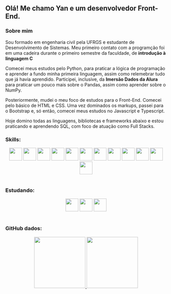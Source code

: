 ## Olá! Me chamo Yan e um desenvolvedor Front-End.

### Sobre mim

Sou formado em engenharia civil pela UFRGS e estudante de Desenvolvimento de Sistemas. Meu primeiro contato com a programção foi em uma cadeira durante o primeiro semestre da faculdade, de <strong>introdução à linguagem C</strong>

Comecei meus estudos pelo Python, para praticar a lógica de programação e aprender a fundo minha primeira linguagem, assim como relemebrar tudo que já havia aprendido. Participei, inclusive, da <strong>Imersão Dados da Alura</strong> para praticar um pouco mais sobre o Pandas, assim como aprender sobre o NumPy.

Posteriormente, mudei o meu foco de estudos para o Front-End. Comecei pelo básico de HTML e CSS. Uma vez dominados os markups, passei para o Bootstrap e, só então, comecei meus estudos no Javascript e Typescript. 

Hoje domino todas as linguagens, bibliotecas e frameworks abaixo e estou praticando e aprendendo SQL, com foco de atuação como Full Stacks.



### Skills:
<div align="center">
  <img height="40em" src="https://cdn.jsdelivr.net/gh/devicons/devicon/icons/react/react-original.svg" />
  <img height="40em" margin="10em" src="https://cdn.jsdelivr.net/gh/devicons/devicon/icons/javascript/javascript-original.svg" />
  <img height="40em" src="https://cdn.jsdelivr.net/gh/devicons/devicon/icons/typescript/typescript-plain.svg" />
  <img height="40em" src="https://cdn.jsdelivr.net/gh/devicons/devicon/icons/nodejs/nodejs-original.svg" />
  <img height="40em" src="https://cdn.jsdelivr.net/gh/devicons/devicon/icons/jest/jest-plain.svg" />
  <img height="40em" src="https://cdn.jsdelivr.net/gh/devicons/devicon/icons/bootstrap/bootstrap-original.svg" />
  <img height="40em" src="https://cdn.jsdelivr.net/gh/devicons/devicon/icons/html5/html5-original.svg" />
  <img height="40em" src="https://cdn.jsdelivr.net/gh/devicons/devicon/icons/css3/css3-original.svg" />
  <img height="40em" src="https://cdn.jsdelivr.net/gh/devicons/devicon/icons/sass/sass-original.svg" />
  <img height="40em" src="https://cdn.jsdelivr.net/gh/devicons/devicon/icons/python/python-original.svg" />
  <img height="40em" src="https://cdn.jsdelivr.net/gh/devicons/devicon/icons/microsoftsqlserver/microsoftsqlserver-plain-wordmark.svg" />
  <img height="40em" src="https://cdn.jsdelivr.net/gh/devicons/devicon/icons/mongodb/mongodb-original-wordmark.svg" />
</div>
<br>   

### Estudando:
<div align="center">
  
  <img height="40em" src="https://cdn.jsdelivr.net/gh/devicons/devicon/icons/redux/redux-original.svg" />
  <img height="40em" src="https://cdn.jsdelivr.net/gh/devicons/devicon/icons/materialui/materialui-original.svg" />
  <img height="40em" src="https://cdn.jsdelivr.net/gh/devicons/devicon/icons/mysql/mysql-original.svg" />
  
</div>
<br>

### GitHub dados:
<div align="center">
  <a href="https://github.com/yangerhardt">
  <img height="160em" src="https://github-readme-stats.vercel.app/api?username=yangerhardt&show_icons=true&theme=gruvbox&include_all_commits=true&count_private=true"/>
  <img height="160em" src="https://github-readme-stats.vercel.app/api/top-langs/?username=yangerhardt&layout=compact&langs_count=7&theme=gruvbox"/>
</div>

